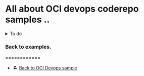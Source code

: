 All about OCI devops coderepo samples ..
=======

<details>
  <summary>To do</summary>

  </details>


### Back to examples.
============

- 🏝️ [Back to OCI Devops sample](./../../README.md)

